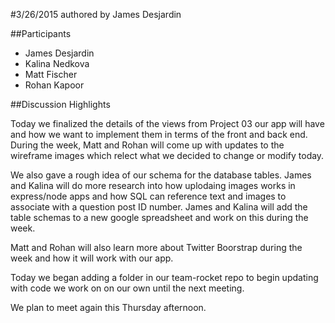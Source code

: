#3/26/2015
authored by James Desjardin

##Participants
+ James Desjardin
+ Kalina Nedkova
+ Matt Fischer
+ Rohan Kapoor

##Discussion Highlights

Today we finalized the details of the views from Project 03 our app will have and how we want to implement them in terms of the front and back end. During the week, Matt and Rohan will come up with updates to the wireframe images which relect what we decided to change or modify today.

We also gave a rough idea of our schema for the database tables. James and Kalina will do more research into how uplodaing images works in express/node apps and how SQL can reference text and images to associate with a question post ID number. James and Kalina will add the table schemas to a new google spreadsheet and work on this during the week.

Matt and Rohan will also learn more about Twitter Boorstrap during the week and how it will work with our app.

Today we began adding a folder in our team-rocket repo to begin updating with code we work on on our own until the next meeting.

We plan to meet again this Thursday afternoon.